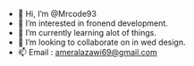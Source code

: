 - 👋 Hi, I’m @Mrcode93
- 👀 I’m interested in fronend development.
- 🌱 I’m currently learning alot of things.
- 💞️ I’m looking to collaborate on in wed design.
- 📫 Email : ameralazawi69@gmail.com

<!---
Mrcode93/Mrcode93 is a ✨ special ✨ repository because its `README.md` (this file) appears on your GitHub profile.
You can click the Preview link to take a look at your changes.
--->
